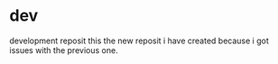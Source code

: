 # dev
development reposit
this the new reposit 
i have created 
because i got issues with the previous one.
